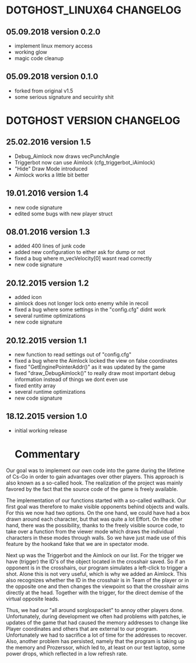 # DOTGHOST_LINUX64 CHANGELOG
## 05.09.2018 version 0.2.0
- implement linux memory access
- working glow
- magic code cleanup

## 05.09.2018 version 0.1.0
- forked from original v1.5
- some serious signature and secuirity shit

# DOTGHOST VERSION CHANGELOG
## 25.02.2016 version 1.5
- Debug_Aimlock now draws vecPunchAngle
- Triggerbot now can use Aimlock (cfg_triggerbot_iAimlock)
- "Hide" Draw Mode introduced	
- Aimlock works a little bit better

## 19.01.2016 version 1.4
- new code signature
- edited some bugs with new player struct

## 08.01.2016 version 1.3
- added 400 lines of junk code
- added new configuration to either ask for dump or not
- fixed a bug where m_vecVelocity[0] wasnt read correctly
- new code signature

## 20.12.2015 version 1.2
- added icon
- aimlock does not longer lock onto enemy while in recoil
- fixed a bug where some settings in the "config.cfg" didnt work
- several runtime optimizations
- new code signature

## 20.12.2015 version 1.1
- new function to read settings out of "config.cfg"
- fixed a bug where the Aimlock locked the view on false coordinates
- fixed "GetEnginePointerAddr()" as it was updated by the game
- fixed "draw_DebugAimlock()" to really draw most important debug information instead of things we dont even use
- fixed entity array
- several runtime optimizations
- new code signature

## 18.12.2015 version 1.0
- initial working release
  
  # Commentary
Our goal was to implement our own code into the game during the lifetime of Cs-Go in order to gain advantages over other players.
This approach is also known as a so-called hook. The realization of the project was mainly favored by the fact that the source code of the game is freely available.

The implementation of our functions started with a so-called wallhack. Our first goal was therefore to make visible opponents behind objects and walls. For this we now had two options. On the one hand, we could have had a box drawn around each character, but that was quite a lot Effort. On the other hand, there was the possibility, thanks to the freely visible source code, to take over a function from the viewer mode which draws the individual characters in these modes through walls. So we have just made use of this feature by the hookand fake that we are in spectator mode.

Next up was the Triggerbot and the Aimlock on our list. For the trigger we have (trigger) the ID's of the object located in the crosshair saved. So if an opponent is in the crosshairs, our program simulates a left-click to trigger a shot. Alone this is not very useful, which is why we added an Aimlock. This also recognizes whether the ID in the crosshair is in Team of the player or in the opposite one and then changes the viewpoint so that the crosshair aims directly at the head.
Together with the trigger, for the direct demise of the virtual opposite leads.

Thus, we had our "all around sorglospacket" to annoy other players done.
Unfortunately, during development we often had problems with patches, ie updates of the game that had caused the memory addresses to change like Player coordinates and others that are external to our program. Unfortunately we had to sacrifice a lot of time for the addresses to recover. Also, another problem has persisted, namely that the program is taking up the memory and Prozerssor, which led to, at least on our test laptop, some power drops, which reflected in a low refresh rate.
